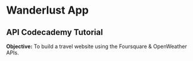 # Wanderlust App
## API Codecademy Tutorial

**Objective:**
To build a travel website using the Foursquare & OpenWeather APIs.